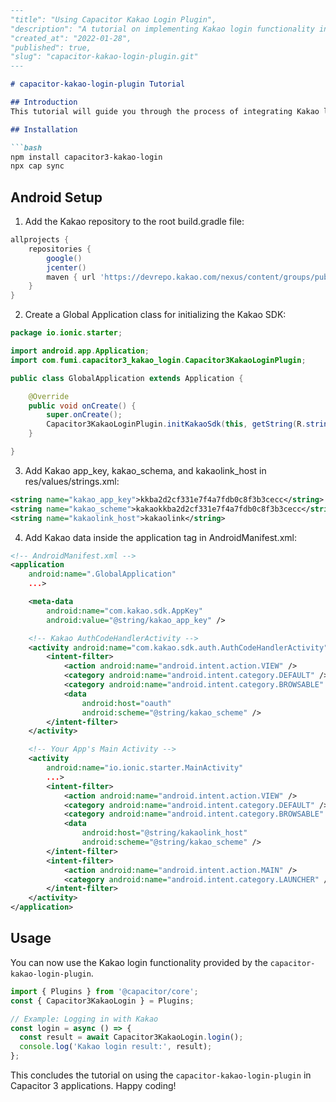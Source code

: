 ```markdown
---
"title": "Using Capacitor Kakao Login Plugin",
"description": "A tutorial on implementing Kakao login functionality in Capacitor 3 applications",
"created_at": "2022-01-28",
"published": true,
"slug": "capacitor-kakao-login-plugin.git"
---

# capacitor-kakao-login-plugin Tutorial

## Introduction
This tutorial will guide you through the process of integrating Kakao login in Capacitor 3 applications using the `capacitor-kakao-login-plugin`.

## Installation

```bash
npm install capacitor3-kakao-login
npx cap sync
```

## Android Setup
1. Add the Kakao repository to the root build.gradle file:
```groovy
allprojects {
    repositories {
        google()
        jcenter()
        maven { url 'https://devrepo.kakao.com/nexus/content/groups/public/' }
    }
}
```

2. Create a Global Application class for initializing the Kakao SDK:
```java
package io.ionic.starter;

import android.app.Application;
import com.fumi.capacitor3_kakao_login.Capacitor3KakaoLoginPlugin;

public class GlobalApplication extends Application {

    @Override
    public void onCreate() {
        super.onCreate();
        Capacitor3KakaoLoginPlugin.initKakaoSdk(this, getString(R.string.kakao_app_key));
    }

}
```

3. Add Kakao app_key, kakao_schema, and kakaolink_host in res/values/strings.xml:
```xml
<string name="kakao_app_key">kkba2d2cf331e7f4a7fdb0c8f3b3cecc</string>
<string name="kakao_scheme">kakaokkba2d2cf331e7f4a7fdb0c8f3b3cecc</string>
<string name="kakaolink_host">kakaolink</string>
```

4. Add Kakao data inside the application tag in AndroidManifest.xml:
```xml
<!-- AndroidManifest.xml -->
<application
    android:name=".GlobalApplication"
    ...>

    <meta-data
        android:name="com.kakao.sdk.AppKey"
        android:value="@string/kakao_app_key" />

    <!-- Kakao AuthCodeHandlerActivity -->
    <activity android:name="com.kakao.sdk.auth.AuthCodeHandlerActivity">
        <intent-filter>
            <action android:name="android.intent.action.VIEW" />
            <category android:name="android.intent.category.DEFAULT" />
            <category android:name="android.intent.category.BROWSABLE" />
            <data
                android:host="oauth"
                android:scheme="@string/kakao_scheme" />
        </intent-filter>
    </activity>

    <!-- Your App's Main Activity -->
    <activity
        android:name="io.ionic.starter.MainActivity"
        ...>
        <intent-filter>
            <action android:name="android.intent.action.VIEW" />
            <category android:name="android.intent.category.DEFAULT" />
            <category android:name="android.intent.category.BROWSABLE" />
            <data
                android:host="@string/kakaolink_host"
                android:scheme="@string/kakao_scheme" />
        </intent-filter>
        <intent-filter>
            <action android:name="android.intent.action.MAIN" />
            <category android:name="android.intent.category.LAUNCHER" />
        </intent-filter>
    </activity>
</application>
```

## Usage
You can now use the Kakao login functionality provided by the `capacitor-kakao-login-plugin`.

```typescript
import { Plugins } from '@capacitor/core';
const { Capacitor3KakaoLogin } = Plugins;

// Example: Logging in with Kakao
const login = async () => {
  const result = await Capacitor3KakaoLogin.login();
  console.log('Kakao login result:', result);
};
```

This concludes the tutorial on using the `capacitor-kakao-login-plugin` in Capacitor 3 applications. Happy coding!
```